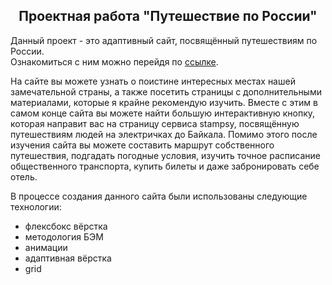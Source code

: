 <h2 align="center">Проектная работа "Путешествие по России"</h2>  

Данный проект - это адаптивный сайт, посвящённый путешествиям по России.  
Ознакомиться с ним можно перейдя по [ссылке](https://e-zybkin.github.io/russian-travel/index.html).

На сайте вы можете узнать о поистине интересных местах нашей замечательной страны, а также посетить страницы с дополнительными материалами, которые я крайне рекомендую изучить. Вместе с этим в самом конце сайта вы можете найти большую интерактивную кнопку, которая направит вас на страницу сервиса stampsy, посвящённую путешествиям людей на электричках до Байкала. Помимо этого после изучения сайта вы можете составить маршрут собственного путешествия, подгадать погодные условия, изучить точное расписание общественного транспорта, купить билеты и даже забронировать себе отель.  

В процессе создания данного сайта были использованы следующие технологии:  
- флексбокс вёрстка  
- методология БЭМ  
- анимации  
- адаптивная вёрстка  
- grid  

